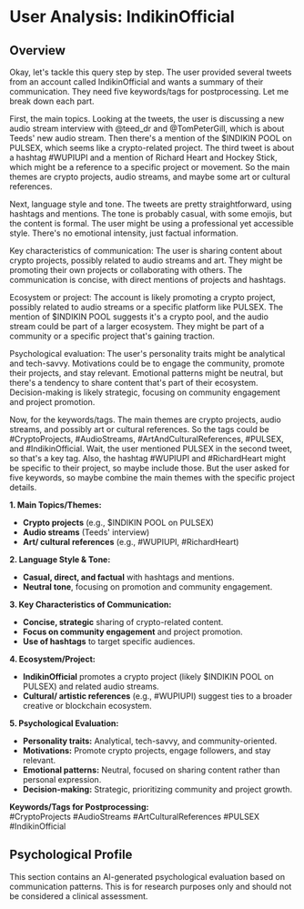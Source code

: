 # User Analysis: IndikinOfficial

## Overview

<think>
Okay, let's tackle this query step by step. The user provided several tweets from an account called IndikinOfficial and wants a summary of their communication. They need five keywords/tags for postprocessing. Let me break down each part.

First, the main topics. Looking at the tweets, the user is discussing a new audio stream interview with @teed_dr and @TomPeterGill, which is about Teeds' new audio stream. Then there's a mention of the $INDIKIN POOL on PULSEX, which seems like a crypto-related project. The third tweet is about a hashtag #WUPIUPI and a mention of Richard Heart and Hockey Stick, which might be a reference to a specific project or movement. So the main themes are crypto projects, audio streams, and maybe some art or cultural references.

Next, language style and tone. The tweets are pretty straightforward, using hashtags and mentions. The tone is probably casual, with some emojis, but the content is formal. The user might be using a professional yet accessible style. There's no emotional intensity, just factual information.

Key characteristics of communication: The user is sharing content about crypto projects, possibly related to audio streams and art. They might be promoting their own projects or collaborating with others. The communication is concise, with direct mentions of projects and hashtags.

Ecosystem or project: The account is likely promoting a crypto project, possibly related to audio streams or a specific platform like PULSEX. The mention of $INDIKIN POOL suggests it's a crypto pool, and the audio stream could be part of a larger ecosystem. They might be part of a community or a specific project that's gaining traction.

Psychological evaluation: The user's personality traits might be analytical and tech-savvy. Motivations could be to engage the community, promote their projects, and stay relevant. Emotional patterns might be neutral, but there's a tendency to share content that's part of their ecosystem. Decision-making is likely strategic, focusing on community engagement and project promotion.

Now, for the keywords/tags. The main themes are crypto projects, audio streams, and possibly art or cultural references. So the tags could be #CryptoProjects, #AudioStreams, #ArtAndCulturalReferences, #PULSEX, and #IndikinOfficial. Wait, the user mentioned PULSEX in the second tweet, so that's a key tag. Also, the hashtag #WUPIUPI and #RichardHeart might be specific to their project, so maybe include those. But the user asked for five keywords, so maybe combine the main themes with the specific project details.
</think>

**1. Main Topics/Themes:**  
- **Crypto projects** (e.g., $INDIKIN POOL on PULSEX)  
- **Audio streams** (Teeds' interview)  
- **Art/ cultural references** (e.g., #WUPIUPI, #RichardHeart)  

**2. Language Style & Tone:**  
- **Casual, direct, and factual** with hashtags and mentions.  
- **Neutral tone**, focusing on promotion and community engagement.  

**3. Key Characteristics of Communication:**  
- **Concise, strategic** sharing of crypto-related content.  
- **Focus on community engagement** and project promotion.  
- **Use of hashtags** to target specific audiences.  

**4. Ecosystem/Project:**  
- **IndikinOfficial** promotes a crypto project (likely $INDIKIN POOL on PULSEX) and related audio streams.  
- **Cultural/ artistic references** (e.g., #WUPIUPI) suggest ties to a broader creative or blockchain ecosystem.  

**5. Psychological Evaluation:**  
- **Personality traits:** Analytical, tech-savvy, and community-oriented.  
- **Motivations:** Promote crypto projects, engage followers, and stay relevant.  
- **Emotional patterns:** Neutral, focused on sharing content rather than personal expression.  
- **Decision-making:** Strategic, prioritizing community and project growth.  

**Keywords/Tags for Postprocessing:**  
#CryptoProjects #AudioStreams #ArtCulturalReferences #PULSEX #IndikinOfficial

## Psychological Profile

This section contains an AI-generated psychological evaluation based on communication patterns. This is for research purposes only and should not be considered a clinical assessment.